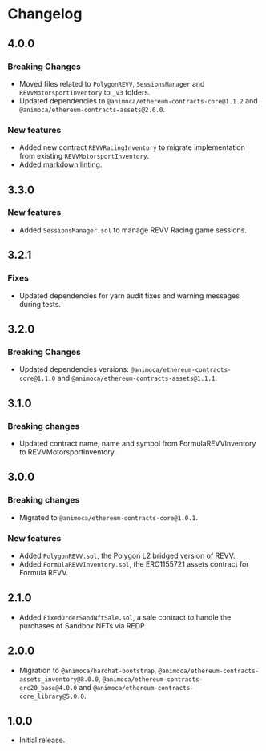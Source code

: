 # Changelog

## 4.0.0

### Breaking Changes

- Moved files related to `PolygonREVV`, `SessionsManager` and `REVVMotorsportInventory` to `_v3` folders.
- Updated dependencies to `@animoca/ethereum-contracts-core@1.1.2` and `@animoca/ethereum-contracts-assets@2.0.0`.

### New features

- Added new contract `REVVRacingInventory` to migrate implementation from existing `REVVMotorsportInventory`.
- Added markdown linting.

## 3.3.0

### New features

- Added `SessionsManager.sol` to manage REVV Racing game sessions.

## 3.2.1

### Fixes

- Updated dependencies for yarn audit fixes and warning messages during tests.

## 3.2.0

### Breaking Changes

- Updated dependencies versions: `@animoca/ethereum-contracts-core@1.1.0` and `@animoca/ethereum-contracts-assets@1.1.1`.

## 3.1.0

### Breaking changes

- Updated contract name, name and symbol from FormulaREVVInventory to REVVMotorsportInventory.

## 3.0.0

### Breaking changes

- Migrated to `@animoca/ethereum-contracts-core@1.0.1`.

### New features

- Added `PolygonREVV.sol`, the Polygon L2 bridged version of REVV.
- Added `FormulaREVVInventory.sol`, the ERC1155721 assets contract for Formula REVV.

## 2.1.0

- Added `FixedOrderSandNftSale.sol`, a sale contract to handle the purchases of Sandbox NFTs via REDP.

## 2.0.0

- Migration to `@animoca/hardhat-bootstrap`, `@animoca/ethereum-contracts-assets_inventory@8.0.0`, `@animoca/ethereum-contracts-erc20_base@4.0.0` and `@animoca/ethereum-contracts-core_library@5.0.0`.

## 1.0.0

- Initial release.
